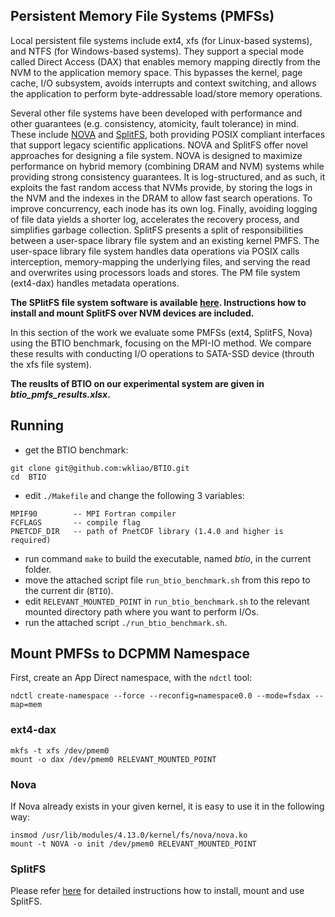 ## Persistent Memory File Systems (PMFSs)
Local persistent file systems include ext4, xfs (for Linux-based systems), 
and NTFS (for Windows-based systems). They support a special mode called Direct Access (DAX) that enables memory mapping directly from the NVM to the application memory space. This bypasses the kernel, page cache, I/O subsystem, avoids interrupts and context switching, and allows the application to perform byte-addressable load/store memory operations.

Several other file systems have been developed with performance and other guarantees (e.g. consistency, atomicity, fault tolerance) in mind. 
These include [NOVA](https://www.usenix.org/system/files/conference/fast16/fast16-papers-xu.pdf) and [SplitFS](https://www.cs.utexas.edu/~vijay/papers/sosp19-splitfs.pdf), both providing POSIX compliant interfaces that support legacy scientific applications. NOVA and SplitFS offer novel approaches for designing a file system. 
NOVA is designed to maximize performance on hybrid memory (combining DRAM and NVM) systems while providing strong consistency guarantees. It is log-structured, and as such, it exploits the fast random access that NVMs provide, by storing the logs in the NVM and the indexes in the DRAM to allow fast search operations.
To improve concurrency, each inode has its own log. Finally, avoiding logging of file data yields a shorter log, accelerates the recovery process, and simplifies garbage collection. SplitFS presents a split of responsibilities between a user-space library file system and an existing kernel PMFS. 
The user-space library file system handles data operations via POSIX calls interception, memory-mapping the underlying files, and serving the read and overwrites using processors loads and stores. The PM file system (ext4-dax) handles metadata operations. 

**The SPlitFS file system software is available [here](https://github.com/utsaslab/SplitFS). Instructions how to install and mount SplitFS over NVM devices are included.**

In this section of the work we evaluate some PMFSs (ext4, SplitFS, Nova) using the BTIO benchmark, focusing on the MPI-IO method. We compare these results with conducting I/O operations to SATA-SSD device (throuth the xfs file system).

**The reuslts of BTIO on our experimental system are given in *btio_pmfs_results.xlsx*.**

## Running
- get the BTIO benchmark:
```
git clone git@github.com:wkliao/BTIO.git
cd  BTIO
```
- edit ```./Makefile``` and change the following 3 variables:
```
MPIF90        -- MPI Fortran compiler
FCFLAGS       -- compile flag
PNETCDF_DIR   -- path of PnetCDF library (1.4.0 and higher is required)
```
- run command ```make``` to build the executable, named *btio*, in the current folder.
- move the attached script file ```run_btio_benchmark.sh``` from this repo to the current dir (```BTIO```).
- edit ```RELEVANT_MOUNTED_POINT``` in ```run_btio_benchmark.sh``` to the relevant mounted directory path where you want to perform I/Os.
- run the attached script ```./run_btio_benchmark.sh```.

## Mount PMFSs to DCPMM Namespace
First, create an App Direct namespace, with the ```ndctl``` tool:
```
ndctl create-namespace --force --reconfig=namespace0.0 --mode=fsdax --map=mem
```
### ext4-dax
```
mkfs -t xfs /dev/pmem0
mount -o dax /dev/pmem0 RELEVANT_MOUNTED_POINT
```
### Nova
If Nova already exists in your given kernel, it is easy to use it in the following way:
```
insmod /usr/lib/modules/4.13.0/kernel/fs/nova/nova.ko
mount -t NOVA -o init /dev/pmem0 RELEVANT_MOUNTED_POINT
```

### SplitFS
Please refer [here](https://github.com/utsaslab/SplitFS) for detailed instructions how to install, mount and use SplitFS.
